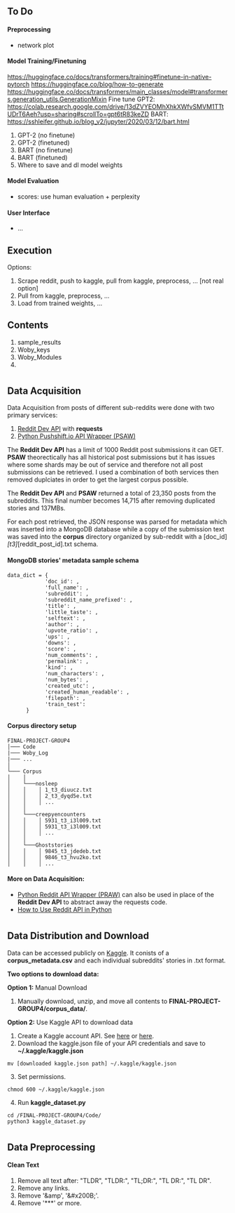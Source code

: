## To Do
#### Preprocessing
* network plot

#### Model Training/Finetuning
https://huggingface.co/docs/transformers/training#finetune-in-native-pytorch
https://huggingface.co/blog/how-to-generate
https://huggingface.co/docs/transformers/main_classes/model#transformers.generation_utils.GenerationMixin
Fine tune GPT2: https://colab.research.google.com/drive/13dZVYEOMhXhkXWfvSMVM1TTtUDrT6Aeh?usp=sharing#scrollTo=gpt6tR83keZD
BART: https://sshleifer.github.io/blog_v2/jupyter/2020/03/12/bart.html

1. GPT-2 (no finetune)
2. GPT-2 (finetuned)
3. BART (no finetune)
4. BART (finetuned)
5. Where to save and dl model weights

#### Model Evaluation
* scores: use human evaluation + perplexity

#### User Interface
* ...


## Execution
Options:
1. Scrape reddit, push to kaggle, pull from kaggle, preprocess, ... [not real option]
2. Pull from kaggle, preprocess, ...
3. Load from trained weights, ...

## Contents
1. sample_results
2. Woby_keys
3. Woby_Modules
4.

# <a name="data-acquisition"></a>
## Data Acquisition

Data Acquisition from posts of different sub-reddits were done with two primary services:

1. [Reddit Dev API](https://www.reddit.com/dev/api/) with **requests**
2. [Python Pushshift.io API Wrapper (PSAW)](https://psaw.readthedocs.io/en/latest/)

The **Reddit Dev API** has a limit of 1000 Reddit post submissions it can GET. **PSAW** theorectically has all historical post submissions but it has issues where some shards may be out of service and therefore not all post submissions can be retrieved. I used a combination of both services then removed duplciates in order to get the largest corpus possible. 

The **Reddit Dev API** and **PSAW** returned a total of 23,350 posts from the subreddits. This final number becomes 14,715 after removing duplicated stories and 137MBs.

For each post retrieved, the JSON response was parsed for metadata which was inserted into a MongoDB database while a copy of the submission text was saved into the **corpus** directory organized by sub-reddit with a [doc_id]_[t3]_[reddit_post_id].txt schema.

#### MongoDB stories' metadata sample schema

```
data_dict = {
            'doc_id': ,
            'full_name': ,
            'subreddit': ,
            'subreddit_name_prefixed': ,
            'title': ,
            'little_taste': ,
            'selftext': ,
            'author': ,
            'upvote_ratio': ,
            'ups': ,
            'downs': ,
            'score': ,
            'num_comments': ,
            'permalink': ,
            'kind': ,
            'num_characters': ,
            'num_bytes': ,
            'created_utc': ,
            'created_human_readable': ,
            'filepath': ,
            'train_test': 
      }
```

#### Corpus directory setup
```
FINAL-PROJECT-GROUP4
│─── Code
|─── Woby_Log
|─── ...
│
└─── Corpus
│    │
│    └───nosleep
│    │    │ 1_t3_diuucz.txt
│    │    │ 2_t3_dyqd5e.txt
│    │    │ ...
│    │
│    └───creepyencounters
│    │    │ 5931_t3_i3l009.txt
│    │    │ 5931_t3_i3l009.txt
│    │    │ ...
│    │
│    └───Ghoststories
│    │    │ 9845_t3_jdedeb.txt
│    │    │ 9846_t3_hvu2ko.txt
│    │    │ ...
```

#### More on Data Acquisition:
* [Python Reddit API Wrapper (PRAW)](https://praw.readthedocs.io/en/stable/) can also be used in place of the **Reddit Dev API** to abstract away the requests code.
* [How to Use Reddit API in Python](https://towardsdatascience.com/how-to-use-the-reddit-api-in-python-5e05ddfd1e5c)

# <a name="data-download"></a>
## Data Distribution and Download

Data can be accessed publicly on [Kaggle](https://www.kaggle.com/datasets/justjoshtings/spooky-reddit-stories). It conists of a **corpus_metadata.csv** and each individual subreddits' stories in .txt format.

**Two options to download data:**

**Option 1:** Manual Download
1. Manually download, unzip, and move all contents to **FINAL-PROJECT-GROUP4/corpus_data/**.

**Option 2:** Use Kaggle API to download data
1. Create a Kaggle account API. See [here](https://github.com/Kaggle/kaggle-api#api-credentials) or [here](https://adityashrm21.github.io/Setting-Up-Kaggle/).
2. Download the kaggle.json file of your API credentials and save to **~/.kaggle/kaggle.json**
```
mv [downloaded kaggle.json path] ~/.kaggle/kaggle.json
```
3. Set permissions.
```
chmod 600 ~/.kaggle/kaggle.json
```
4. Run **kaggle_dataset.py**
```
cd /FINAL-PROJECT-GROUP4/Code/
python3 kaggle_dataset.py
```

# <a name="data-preprocessing"></a>
## Data Preprocessing

#### Clean Text
1. Remove all text after: "TLDR", "TLDR:", "TL;DR:", "TL DR:", "TL DR".
2. Remove any links.
3. Remove '&amp', '&amp;#x200B;'.
4. Remove '***' or more.